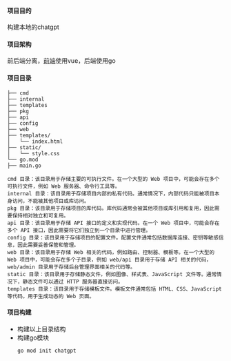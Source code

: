 #### 项目目的

构建本地的chatgpt

#### 项目架构

前后端分离，[前端](https://github.com/imzdong/chatgpt-web)使用vue，后端使用go

#### 项目目录

```text
├── cmd
├── internal
├── templates
├── pkg
├── api
├── config
├── web
├── templates/
│   └── index.html
├── static/
│   └── style.css
└── go.mod
├── main.go
```

```text
cmd 目录：该目录用于存储主要的可执行文件。在一个大型的 Web 项目中，可能会存在多个可执行文件，例如 Web 服务器、命令行工具等。
internal 目录：该目录用于存储项目内部的私有代码。通常情况下，内部代码只能被项目本身访问，不能被其他项目或库访问。
pkg 目录：该目录用于存储项目的库代码。库代码通常会被其他项目或库引用和复用，因此需要保持相对独立和可复用。
api 目录：该目录用于存储 API 接口的定义和实现代码。在一个 Web 项目中，可能会存在多个 API 接口，因此需要将它们独立到一个目录中进行管理。
config 目录：该目录用于存储项目的配置文件。配置文件通常包括数据库连接、密钥等敏感信息，因此需要妥善保管和管理。
web 目录：该目录用于存储 Web 相关的代码，例如路由、控制器、模板等。在一个大型的 Web 项目中，可能会存在多个子目录，例如 web/api 目录用于存储 API 相关的代码，web/admin 目录用于存储后台管理界面相关的代码等。
static 目录：该目录用于存储静态文件，例如图像、样式表、JavaScript 文件等。通常情况下，静态文件可以通过 HTTP 服务器直接访问。
templates 目录：该目录用于存储模板文件。模板文件通常包括 HTML、CSS、JavaScript 等代码，用于生成动态的 Web 页面。
```

#### 项目构建
* 构建以上目录结构
* 构建go模块
    ```shell
    go mod init chatgpt
    ```